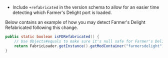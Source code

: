 - Include `+refabricated` in the version schema to allow for an easier time detecting which Farmer's Delight port is loaded.

Below contains an example of how you may detect Farmer's Delight Refabricated following this change.
```java
public static boolean isFDRefabricated() {
    // Use Objects#equals to make sure it's null safe for Farmer's Delight Fabric, which should not contain a +.
    return FabricLoader.getInstance().getModContainer("farmersdelight").map(container -> Objects.equals(container.getMetadata().getVersion().getFriendlyString().split("\\+")[1], "refabricated")).orElse(false);
}
``` 